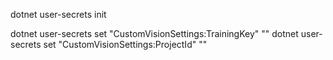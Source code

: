 
dotnet user-secrets init

dotnet user-secrets set "CustomVisionSettings:TrainingKey" "<trainigkey in customvision settings>"
dotnet user-secrets set "CustomVisionSettings:ProjectId" "<projectid in customvision settings>"



